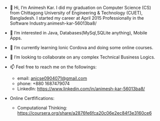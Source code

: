 - 👋 Hi, I’m Animesh Kar. I did my graduation on Computer Science (CS) from Chittagong University of Engineering & Technology (CUET), Bangladesh. 
I started my career at April 2015 Professionally in the Software Industry.animesh-kar-56013ba8/
- 👀 I’m interested in Java, Databases(MySql,SQLite anything), Mobile Apps.
- 🌱 I’m currently learning Ionic Cordova and doing some online courses.
- 💞️ I’m looking to collaborate on any complex Technical Business Logics.
- 📫 Feel free to reach me on the followings:
  - email: anicse0904071@gmail.com 
  - phone: +880 1687479074 
  - LinkedIn: https://www.linkedin.com/in/animesh-kar-56013ba8/

- Online Certfifications:
  - Computational Thinking: https://coursera.org/share/a2876fe6fca20c06e2ec84f3e3160ce6

<!---
ani0904071/ani0904071 is a ✨ special ✨ repository because its `README.md` (this file) appears on your GitHub profile.
You can click the Preview link to take a look at your changes.
--->
